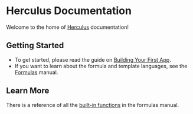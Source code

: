 # Herculus Documentation

Welcome to the home of [Herculus](https://www.herculus.io) documentation!

## Getting Started

* To get started, please read the guide
  on [Building Your First App](guides/app/).
* If you want to learn about the formula and template languages,
  see the [Formulas](formulas/) manual.
  
## Learn More

There is a reference of all the
[built-in functions](reference/) in the formulas manual.
